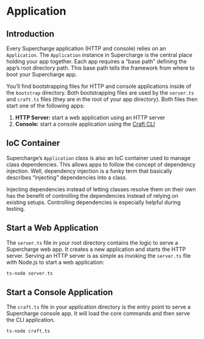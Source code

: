 # Application


## Introduction
Every Supercharge application (HTTP and console) relies on an `Application`. The `Application` instance in Supercharge is the central place holding your app together. Each app requires a “base path” defining the app’s root directory path. This base path tells the framework from where to boot your Supercharge app.

You’ll find bootstrapping files for HTTP and console applications inside of the `bootstrap` directory. Both bootstrapping files are used by the `server.ts` and `craft.ts` files (they are in the root of your app directory). Both files then start one of the following apps:

1. **HTTP Server:** start a web application using an HTTP server
2. **Console:** start a console application using the [Craft CLI](/docs/{{version}}/craft-cli)


## IoC Container
Supercharge’s `Application` class is also an IoC container used to manage class dependencies. This allows apps to follow the concept of dependency injection. Well, dependency injection is a funky term that basically describes “injecting” dependencies into a class.

Injecting dependencies instead of letting classes resolve them on their own has the benefit of controlling the dependencies instead of relying on existing setups. Controlling dependencies is especially helpful during testing.


## Start a Web Application
The `server.ts` file in your root directory contains the logic to serve a Supercharge web app. It creates a new application and starts the HTTP server. Serving an HTTP server is as simple as invoking the `server.ts` file with Node.js to start a web application:

```bash
ts-node server.ts
```


## Start a Console Application
The `craft.ts` file in your application directory is the entry point to serve a Supercharge console app. It will load the core commands and then serve the CLI application.

```bash
ts-node craft.ts
```

